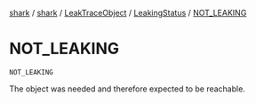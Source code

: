 [shark](../../../index.md) / [shark](../../index.md) / [LeakTraceObject](../index.md) / [LeakingStatus](index.md) / [NOT_LEAKING](./-n-o-t_-l-e-a-k-i-n-g.md)

# NOT_LEAKING

`NOT_LEAKING`

The object was needed and therefore expected to be reachable.

